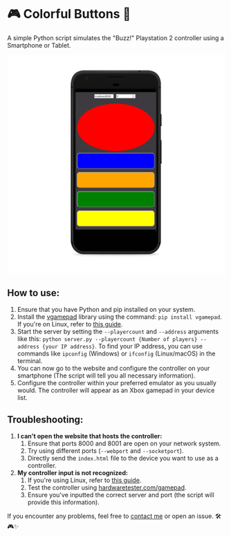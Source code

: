 # 🎮 Colorful Buttons 🌟

A simple Python script simulates the "Buzz!" Playstation 2 controller using a Smartphone or Tablet.

![A screenshot of the controller being simulated on a phone](./Image.png)

## How to use:

1. Ensure that you have Python and pip installed on your system.
2. Install the [vgamepad](https://pypi.org/project/vgamepad/) library using the command: `pip install vgamepad`. If you're on Linux, refer to [this guide](https://github.com/yannbouteiller/vgamepad/blob/main/readme/linux.md).
3. Start the server by setting the `--playercount` and `--address` arguments like this: `python server.py --playercount {Number of players} --address {your IP address}`. To find your IP address, you can use commands like `ipconfig` (Windows) or `ifconfig` (Linux/macOS) in the terminal.
4. You can now go to the website and configure the controller on your smartphone (The script will tell you all necessary information).
5. Configure the controller within your preferred emulator as you usually would. The controller will appear as an Xbox gamepad in your device list.

## Troubleshooting:
1. **I can't open the website that hosts the controller:**
    1. Ensure that ports 8000 and 8001 are open on your network system.
    2. Try using different ports (`--webport` and `--socketport`).
    3. Directly send the `index.html` file to the device you want to use as a controller.
2. **My controller input is not recognized:**
    1. If you're using Linux, refer to [this guide](https://github.com/yannbouteiller/vgamepad/blob/main/readme/linux.md).
    2. Test the controller using [hardwaretester.com/gamepad](https://hardwaretester.com/gamepad).
    3. Ensure you've inputted the correct server and port (the script will provide this information).

If you encounter any problems, feel free to [contact me](https://aaron.place/placeholder/) or open an issue. 🛠️🎮✨


